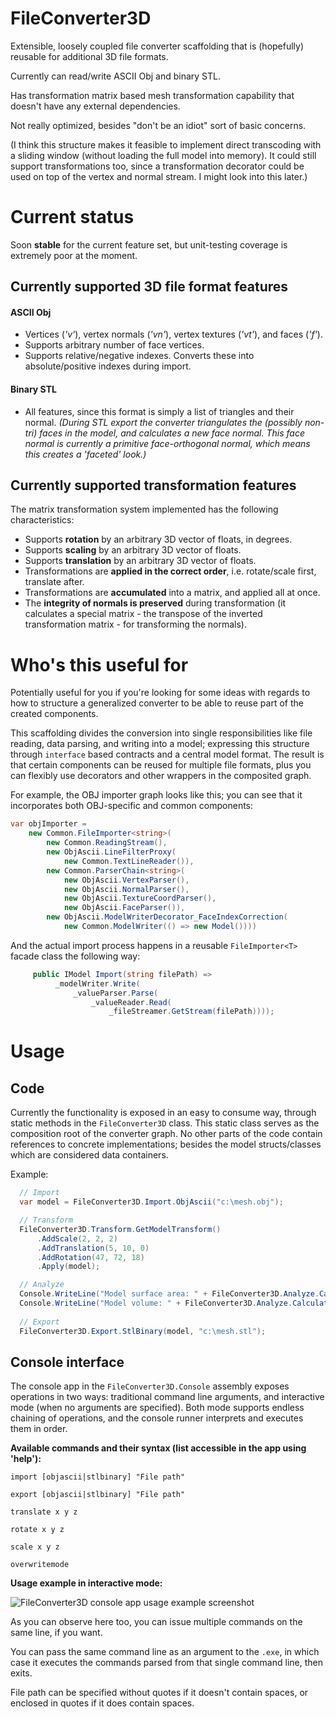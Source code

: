 # FileConverter3D

Extensible, loosely coupled file converter scaffolding that is (hopefully) reusable for additional 3D file formats.

Currently can read/write ASCII Obj and binary STL.

Has transformation matrix based mesh transformation capability that doesn't have any external dependencies.

Not really optimized, besides "don't be an idiot" sort of basic concerns.

(I think this structure makes it feasible to implement direct transcoding with a sliding window (without loading the full model into memory). It could still support transformations too, since a transformation decorator could be used on top of the vertex and normal stream. I might look into this later.)

# Current status

Soon **stable** for the current feature set, but unit-testing coverage is extremely poor at the moment.

## Currently supported 3D file format features

#### ASCII Obj

- Vertices (*'v'*), vertex normals (*'vn'*), vertex textures (*'vt'*), and faces (*'f'*).
- Supports arbitrary number of face vertices.
- Supports relative/negative indexes. Converts these into absolute/positive indexes during import.

#### Binary STL

- All features, since this format is simply a list of triangles and their normal. *(During STL export the converter triangulates the (possibly non-tri) faces in the model, and calculates a new face normal. This face normal is currently a primitive face-orthogonal normal, which means this creates a 'faceted' look.)*

## Currently supported transformation features

The matrix transformation system implemented has the following characteristics:

- Supports **rotation** by an arbitrary 3D vector of floats, in degrees.
- Supports **scaling** by an arbitrary 3D vector of floats.
- Supports **translation** by an arbitrary 3D vector of floats.
- Transformations are **applied in the correct order**, i.e. rotate/scale first, translate after.
- Transformations are **accumulated** into a matrix, and applied all at once.
- The **integrity of normals is preserved** during transformation (it calculates a special matrix - the transpose of the inverted transformation matrix - for transforming the normals).

# Who's this useful for

Potentially useful for you if you're looking for some ideas with regards to how to structure a generalized converter to be able to reuse part of the created components.

This scaffolding divides the conversion into single responsibilities like file reading, data parsing, and writing into a model; expressing this structure through `interface` based contracts and a central model format. The result is that certain components can be reused for multiple file formats, plus you can flexibly use decorators and other wrappers in the composited graph. 

For example, the OBJ importer graph looks like this; you can see that it incorporates both OBJ-specific and common components:

```csharp
var objImporter =
    new Common.FileImporter<string>(
        new Common.ReadingStream(),
        new ObjAscii.LineFilterProxy(
            new Common.TextLineReader()),
        new Common.ParserChain<string>(
            new ObjAscii.VertexParser(),
            new ObjAscii.NormalParser(),
            new ObjAscii.TextureCoordParser(),
            new ObjAscii.FaceParser()),
        new ObjAscii.ModelWriterDecorator_FaceIndexCorrection(
            new Common.ModelWriter(() => new Model())))
```

And the actual import process happens in a reusable `FileImporter<T>` facade class the following way:

```csharp
     public IModel Import(string filePath) => 
          _modelWriter.Write(
              _valueParser.Parse(
                  _valueReader.Read(
                      _fileStreamer.GetStream(filePath))));
```

# Usage

## Code
Currently the functionality is exposed in an easy to consume way, through static methods in the `FileConverter3D` class. This static class serves as the composition root of the converter graph. No other parts of the code contain references to concrete implementations; besides the model structs/classes which are considered data containers.

Example:

```csharp
  // Import
  var model = FileConverter3D.Import.ObjAscii("c:\mesh.obj");

  // Transform
  FileConverter3D.Transform.GetModelTransform()
      .AddScale(2, 2, 2)
      .AddTranslation(5, 10, 0)
      .AddRotation(47, 72, 18)
      .Apply(model);

  // Analyze
  Console.WriteLine("Model surface area: " + FileConverter3D.Analyze.CalculateSurfaceArea(model));
  Console.WriteLine("Model volume: " + FileConverter3D.Analyze.CalculateVolume(model));
  
  // Export
  FileConverter3D.Export.StlBinary(model, "c:\mesh.stl");
```

## Console interface

The console app in the `FileConverter3D.Console` assembly exposes operations in two ways: traditional command line arguments, and interactive mode (when no arguments are specified). Both mode supports endless chaining of operations, and the console runner interprets and executes them in order.

**Available commands and their syntax (list accessible in the app using 'help'):**

`import [objascii|stlbinary] "File path"`

`export [objascii|stlbinary] "File path"`

`translate x y z`

`rotate x y z`

`scale x y z`

`overwritemode`

**Usage example in interactive mode:**

![FileConverter3D console app usage example screenshot](C:\Users\barat\source\repos\FileConverter3D\docs\ConsoleApp.png)

As you can observe here too, you can issue multiple commands on the same line, if you want.

You can pass the same command line as an argument to the `.exe`, in which case it executes the commands parsed from that single command line, then exits.

File path can be specified without quotes if it doesn't contain spaces, or enclosed in quotes if it does contain spaces.